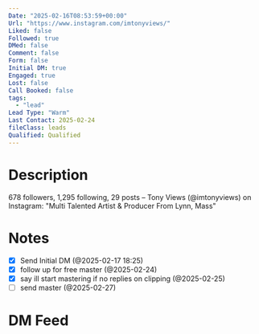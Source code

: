 ```yaml
---
Date: "2025-02-16T08:53:59+00:00"
Url: "https://www.instagram.com/imtonyviews/"
Liked: false
Followed: true
DMed: false
Comment: false
Form: false
Initial DM: true
Engaged: true
Lost: false
Call Booked: false
tags:
  - "lead"
Lead Type: "Warm"
Last Contact: 2025-02-24
fileClass: leads
Qualified: Qualified
---
```

# Description
678 followers, 1,295 following, 29 posts – Tony Views (@imtonyviews) on Instagram: "Multi Talented Artist & Producer 
From Lynn, Mass"
# Notes
- [x] Send Initial DM (@2025-02-17 18:25)
- [x] follow up for free master (@2025-02-24)
- [x] say ill start mastering if no replies on clipping (@2025-02-25)
- [ ] send master (@2025-02-27)
# DM Feed